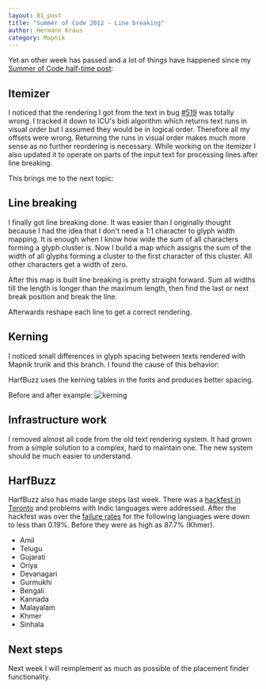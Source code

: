 ```yaml
---
layout: 01_post
title: "Summer of Code 2012 - Line breaking"
author: Hermann Kraus
category: Mapnik
---
```


Yet an other week has passed and a lot of things have happened since my
[Summer of Code half-time post](http://mapnik.org/news/2012/07/13/gsoc2012-status4):

## Itemizer

I noticed that the rendering I got from the text in bug
[#519](https://github.com/mapnik/mapnik/issues/519)
was totally wrong. I tracked it down to ICU's bidi algorithm which returns
text runs in visual order but I assumed they would be in logical order. Therefore
all my offsets were wrong. Returning the runs in visual order makes much more
sense as no further reordering is necessary. While working on the itemizer
I also updated it to operate on parts of the input text for processing lines
after line breaking.

This brings me to the next topic:

## Line breaking
I finally got line breaking done. It was easier than I originally thought because
I had the idea that I don't need a 1:1 character to glyph width mapping.
It is enough when I know how wide the sum of all characters forming a glyph cluster
is. Now I build a map which assigns the sum of the width of all glyphs forming
a cluster to the first character of this cluster. All other characters get a
width of zero.

After this map is built line breaking is pretty straight forward. Sum all
widths till the length is longer than the maximum length, then find the last or
next break position and break the line.

Afterwards reshape each line to get a correct rendering.

## Kerning
I noticed small differences in glyph spacing between texts rendered with Mapnik
trunk and this branch. I found the cause of this behavior:

HarfBuzz uses the kerning tables in the fonts and produces better spacing.

Before and after example:
![kerning](http://mapnik.org/images/harfbuzz/kerning.gif)

## Infrastructure work

I removed almost all code from the old text rendering system. It had grown from
a simple solution to a complex, hard to maintain one. The new system should
be much easier to understand.

## HarfBuzz

HarfBuzz also has made large steps last week. There was a
[hackfest in Toronto](http://lists.freedesktop.org/archives/harfbuzz/2012-July/002154.html)
and problems with Indic languages were addressed. After the hackfest was over
the [failure rates](http://lists.freedesktop.org/archives/harfbuzz/2012-July/002199.html)
for the following languages were down to less than 0.19%.
Before they were as high as 87.7% (Khmer).

* Amil
* Telugu
* Gujarati
* Oriya
* Devanagari
* Gurmukhi
* Bengali
* Kannada
* Malayalam
* Khmer
* Sinhala


## Next steps
Next week I will reimplement as much as possible of the placement finder functionality.